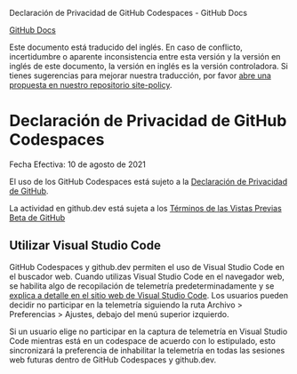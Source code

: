 Declaración de Privacidad de GitHub Codespaces - GitHub Docs

[](/es)[GitHub Docs](/es)

Este documento está traducido del inglés. En caso de conflicto, incertidumbre o aparente inconsistencia entre esta versión y la versión en inglés de este documento, la versión en inglés es la versión controladora. Si tienes sugerencias para mejorar nuestra traducción, por favor [abre una propuesta en nuestro repositorio site-policy](https://github.com/github/site-policy/issues).

Declaración de Privacidad de GitHub Codespaces
==========

Fecha Efectiva: 10 de agosto de 2021

El uso de los GitHub Codespaces está sujeto a la [Declaración de Privacidad de GitHub](/es/github/site-policy/github-privacy-statement).

La actividad en github.dev está sujeta a los [Términos de las Vistas Previas Beta de GitHub](/es/github/site-policy/github-terms-of-service#j-beta-previews)

[](#using-visual-studio-code)Utilizar Visual Studio Code
----------

GitHub Codespaces y github.dev permiten el uso de Visual Studio Code en el buscador web. Cuando utilizas Visual Studio Code en el navegador web, se habilita algo de recopilación de telemetría predeterminadamente y se [explica a detalle en el sitio web de Visual Studio Code](https://code.visualstudio.com/docs/getstarted/telemetry). Los usuarios pueden decidir no participar en la telemetría siguiendo la ruta Archivo \> Preferencias \> Ajustes, debajo del menú superior izquierdo.

Si un usuario elige no participar en la captura de telemetría en Visual Studio Code mientras está en un codespace de acuerdo con lo estipulado, esto sincronizará la preferencia de inhabilitar la telemetría en todas las sesiones web futuras dentro de GitHub Codespaces y github.dev.
